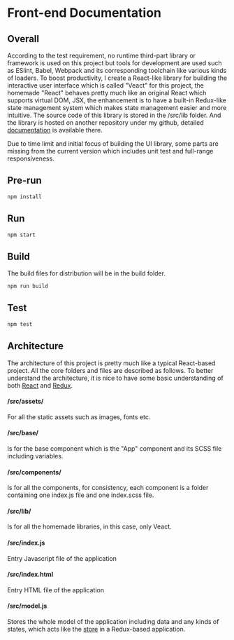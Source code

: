 # Front-end Documentation

## Overall
According to the test requirement, no runtime third-part library or framework is used on this project but tools for development are used such as ESlint, Babel, Webpack and its corresponding toolchain like various kinds of loaders. To boost productivity, I create a React-like library for building the interactive user interface which is called "Veact" for this project, the homemade "React" behaves pretty much like an original React which supports virtual DOM, JSX, the enhancement is to have a built-in Redux-like state management system which makes state management easier and more intuitive. The source code of this library is stored in the /src/lib folder. And the library is hosted on another repository under my github, detailed [documentation](https://github.com/77Vincent/veact) is available there.

Due to time limit and initial focus of building the UI library, some parts are missing from the current version which includes unit test and full-range responsiveness.

## Pre-run
```bash
npm install
```

## Run
```bash
npm start 
```

## Build 
The build files for distribution will be in the build folder.
```bash
npm run build 
```

## Test
```bash
npm test 
```

## Architecture
The architecture of this project is pretty much like a typical React-based project. All the core folders and files are described as follows. To better understand the architecture, it is nice to have some basic understanding of both [React](https://reactjs.org/) and [Redux](https://redux.js.org/).

#### /src/assets/
For all the static assets such as images, fonts etc.

#### /src/base/
Is for the base component which is the "App" component and its SCSS file including variables.

#### /src/components/
Is for all the components, for consistency, each component is a folder containing one index.js file and one index.scss file.

#### /src/lib/
Is for all the homemade libraries, in this case, only Veact.

#### /src/index.js
Entry Javascript file of the application

#### /src/index.html
Entry HTML file of the application

#### /src/model.js
Stores the whole model of the application including data and any kinds of states, which acts like the [store](https://redux.js.org/api/store) in a Redux-based application.

